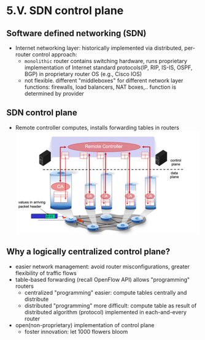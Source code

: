 # 5.V. SDN control plane

## Software defined networking (SDN)

* Internet networking layer: historically implemented via distributed, per-router control approach:
    * `monolithic` router contains switching hardware, runs proprietary implementation of Internet standard protocols(IP, RIP, IS-IS, OSPF, BGP) in proprietary router OS (e.g., Cisco IOS)
    * not flexible. different "middleboxes" for different network layer functions: firewalls, load balancers, NAT boxes,.. function is determined by provider

## SDN control plane

* Remote controller computes, installs forwarding tables in routers
    <img src="imgs/SDN.png">

## Why a logically centralized control plane?

* easier network management: avoid router misconfigurations, greater flexibility of traffic flows
* table-based forwarding (recall OpenFlow API) allows "programming" routers
    * centralized "programming" easier: compute tables centrally and distribute
    * distributed "programming" more difficult: compute table as result of distributed algorithm (protocol) implemented in each-and-every router
* open(non-proprietary) implementation of control plane
    * foster innovation: let 1000 flowers bloom